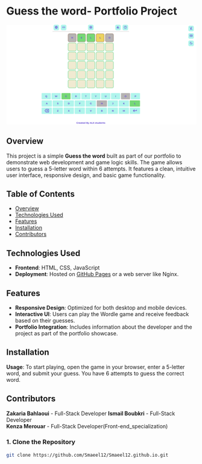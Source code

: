 # Guess the word- Portfolio Project

![Game Screenshot](icons/gtw%20interface.png)

## Overview

This project is a simple **Guess the word** built as part of our portfolio to demonstrate web development and game logic skills. The game allows users to guess a 5-letter word within 6 attempts. It features a clean, intuitive user interface, responsive design, and basic game functionality.

## Table of Contents

- [Overview](#overview)
- [Technologies Used](#technologies-used)
- [Features](#features)
- [Installation](#installation)
- [Contributors](#contributors)

## Technologies Used

- **Frontend**: HTML, CSS, JavaScript
- **Deployment**: Hosted on [GitHub Pages](https://smaeel12.github.io/) or a web server like Nginx.

## Features

- **Responsive Design**: Optimized for both desktop and mobile devices.
- **Interactive UI**: Users can play the Wordle game and receive feedback based on their guesses.
- **Portfolio Integration**: Includes information about the developer and the project as part of the portfolio showcase.

## Installation

**Usage**: 
To start playing, open the game in your browser, enter a 5-letter word, and submit your guess.
You have 6 attempts to guess the correct word.

## Contributors

**Zakaria Bahlaoui** - Full-Stack Developer 
**Ismail Boubkri** - Full-Stack Developer   
**Kenza Merouar** - Full-Stack Developer(Front-end_specialization)
### 1. Clone the Repository

```bash
git clone https://github.com/Smaeel12/Smaeel12.github.io.git
```
